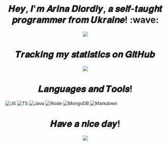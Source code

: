 <h1 align="center">𝑯𝒆𝒚, 𝑰'𝒎 𝑨𝒓𝒊𝒏𝒂 𝑫𝒊𝒐𝒓𝒅𝒊𝒚, 𝒂 𝒔𝒆𝒍𝒇-𝒕𝒂𝒖𝒈𝒉𝒕 𝒑𝒓𝒐𝒈𝒓𝒂𝒎𝒎𝒆𝒓 𝒇𝒓𝒐𝒎 𝑼𝒌𝒓𝒂𝒊𝒏𝒆! :wave:</h1>

<p align="center">
<img src="https://lanyard.cnrad.dev/api/559442898878201866?animated=true&theme=dark&borderRadius=20&hideBadges=true&hideDiscrim=true&bg=212121" />
</p>

<h1 align="center">𝑻𝒓𝒂𝒄𝒌𝒊𝒏𝒈 𝒎𝒚 𝒔𝒕𝒂𝒕𝒊𝒔𝒕𝒊𝒄𝒔 𝒐𝒏 𝑮𝒊𝒕𝑯𝒖𝒃</h1>

<p align="center">
<img src="https://github-readme-stats.vercel.app/api?username=honeymiko&count_private=true&show_icons=true&theme=synthwave&hide=contribs" />
</p>

<h1 align="center">𝑳𝒂𝒏𝒈𝒖𝒂𝒈𝒆𝒔 𝒂𝒏𝒅 𝑻𝒐𝒐𝒍𝒔!</h1>

![JS](https://img.shields.io/badge/JavaScript-323330?style=for-the-badge&logo=javascript&logoColor=F7DF1E) ![TS](https://img.shields.io/badge/TypeScript-007ACC?style=for-the-badge&logo=typescript&logoColor=white)  ![Java](https://img.shields.io/badge/Java-ED8B00?style=for-the-badge&logo=java&logoColor=white)
![Node](https://img.shields.io/badge/Node.js-43853D?style=for-the-badge&logo=node.js&logoColor=white) ![MongoDB](https://img.shields.io/badge/MongoDB-4EA94B?style=for-the-badge&logo=mongodb&logoColor=white) ![Markdown](https://img.shields.io/badge/Markdown-000000?style=for-the-badge&logo=markdown&logoColor=white)

<h1 align="center">𝑯𝒂𝒗𝒆 𝒂 𝒏𝒊𝒄𝒆 𝒅𝒂𝒚!</h1>

<p align="center">
<img src="https://c.tenor.com/Cys16cEItYgAAAAC/background.gif" />
</p>